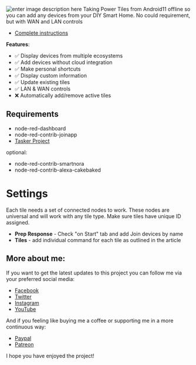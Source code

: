 
![enter image description here](https://notenoughtech.com/wp-content/uploads/2021/05/print1.jpg)
Taking Power Tiles from Android11 offline so you can add any devices from your DIY Smart Home. No could requirement, but with WAN and LAN controls

 - [Complete instructions](https://notenoughtech.com/tasker/power-menu-for-your-diy-smart-home/)

**Features**:
-   ✅ Display devices from multiple ecosystems
-   ✅ Add devices without cloud integration
-   ✅ Make personal shortcuts
-   ✅ Display custom information
-   ✅ Update existing tiles
-   ✅ LAN & WAN controls
-   ❌ Automatically add/remove active tiles


## Requirements

 - node-red-dashboard
 - node-red-contrib-joinapp
 - [Tasker Project](https://taskernet.com/shares/?user=AS35m8mukRNi0KvTv9JF6LyKMewcG%2BW7EzpF3a%2FGvwJJTFwWQ1%2BU3QCMEmxTS%2F07urNK%2FTAL&id=Project%3APower+Tiles)
 
 optional:
 - node-red-contrib-smartnora
 - node-red-contrib-alexa-cakebaked


# Settings

Each tile needs a set of connected nodes to work. These nodes are universal and will work with any tile type. Make sure tiles have unique ID assigned.

 - **Prep Response** - Check "on Start" tab and add Join devices by name
 - **Tiles** - add individual command for each tile as outlined in the article
 
 ## More about me:

If you want to get the latest updates to this project you can follow me via your preferred social media:

-   [Facebook](https://www.facebook.com/NotEnoughTECH/)
-   [Twitter](https://twitter.com/NotEnoughTECH)
-   [Instagram](https://www.instagram.com/notenoughtech/)
-   [YouTube](https://www.youtube.com/user/Polepositionpage)

And if you feeling like buying me a coffee or supporting me in a more continuous way:

-   [Paypal](https://www.paypal.me/notenoughtech)
-   [Patreon](https://www.patreon.com/NotEnoughTECH)

I hope you have enjoyed the project!
